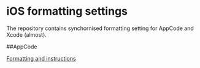 iOS formatting settings
=======================

The repository contains synchornised formatting setting for AppCode and Xcode (almost).

##AppCode

[Formatting and instructions](AppCode/README.md)
